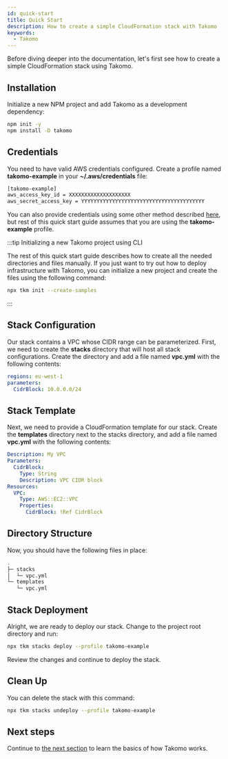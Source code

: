 ```yaml
---
id: quick-start
title: Quick Start
description: How to create a simple CloudFormation stack with Takomo
keywords:
  - Takomo
---
```


Before diving deeper into the documentation, let's first see how to create a simple CloudFormation stack using Takomo.

## Installation

Initialize a new NPM project and add Takomo as a development dependency:

```bash
npm init -y
npm install -D takomo 
```

## Credentials

You need to have valid AWS credentials configured. Create a profile named **takomo-example** in your **~/.aws/credentials** file:

```bash
[takomo-example]
aws_access_key_id = XXXXXXXXXXXXXXXXXXXX
aws_secret_access_key = YYYYYYYYYYYYYYYYYYYYYYYYYYYYYYYYYYYYYYYY
```

You can also provide credentials using some other method described [here](/docs/general/credentials), but rest of this quick start guide assumes that you are using the **takomo-example** profile.

:::tip Initializing a new Takomo project using CLI

The rest of this quick start guide describes how to create all the needed directories and files manually. If you just want to try out how to deploy infrastructure with Takomo, you can initialize a new project and create the files using the following command:

```bash
npx tkm init --create-samples
```

:::

## Stack Configuration

Our stack contains a VPC whose CIDR range can be parameterized. First, we need to create the **stacks** directory that will host all stack configurations. Create the directory and add a file named **vpc.yml** with the following contents:

```yaml title="stacks/vpc.yml"
regions: eu-west-1
parameters:
  CidrBlock: 10.0.0.0/24
```

## Stack Template

Next, we need to provide a CloudFormation template for our stack. Create the **templates** directory next to the stacks directory, and add a file named **vpc.yml** with the following contents:

```yaml title="templates/vpc.yml"
Description: My VPC
Parameters:
  CidrBlock:
    Type: String
    Description: VPC CIDR block
Resources:
  VPC:
    Type: AWS::EC2::VPC
    Properties:
      CidrBlock: !Ref CidrBlock
```

## Directory Structure

Now, you should have the following files in place:

```bash
.
├─ stacks
│  └─ vpc.yml
└─ templates
   └─ vpc.yml
```

## Stack Deployment

Alright, we are ready to deploy our stack. Change to the project root directory and run:

```bash
npx tkm stacks deploy --profile takomo-example
```

Review the changes and continue to deploy the stack.

## Clean Up

You can delete the stack with this command:

```bash
npx tkm stacks undeploy --profile takomo-example
```

## Next steps

Continue to [the next section](/docs/general/directory-structure) to learn the basics of how Takomo works. 